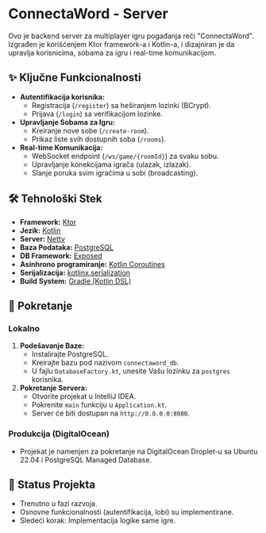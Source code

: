 # ConnectaWord - Server

Ovo je backend server za multiplayer igru pogađanja reči "ConnectaWord". Izgrađen je korišćenjem Ktor framework-a i Kotlin-a, i dizajniran je da upravlja korisnicima, sobama za igru i real-time komunikacijom.

## ✨ Ključne Funkcionalnosti

* **Autentifikacija korisnika:**
    * Registracija (`/register`) sa heširanjem lozinki (BCrypt).
    * Prijava (`/login`) sa verifikacijom lozinke.
* **Upravljanje Sobama za Igru:**
    * Kreiranje nove sobe (`/create-room`).
    * Prikaz liste svih dostupnih soba (`/rooms`).
* **Real-time Komunikacija:**
    * WebSocket endpoint (`/ws/game/{roomId}`) za svaku sobu.
    * Upravljanje konekcijama igrača (ulazak, izlazak).
    * Slanje poruka svim igračima u sobi (broadcasting).

## 🛠️ Tehnološki Stek

* **Framework:** [Ktor](https://ktor.io/)
* **Jezik:** [Kotlin](https://kotlinlang.org/)
* **Server:** [Netty](https://netty.io/)
* **Baza Podataka:** [PostgreSQL](https://www.postgresql.org/)
* **DB Framework:** [Exposed](https://github.com/JetBrains/Exposed)
* **Asinhrono programiranje:** [Kotlin Coroutines](https://kotlinlang.org/docs/coroutines-overview.html)
* **Serijalizacija:** [kotlinx.serialization](https://github.com/Kotlin/kotlinx.serialization)
* **Build System:** [Gradle (Kotlin DSL)](https://gradle.org/)

## 🚀 Pokretanje

### Lokalno

1.  **Podešavanje Baze:**
    * Instalirajte PostgreSQL.
    * Kreirajte bazu pod nazivom `connectaword_db`.
    * U fajlu `DatabaseFactory.kt`, unesite Vašu lozinku za `postgres` korisnika.
2.  **Pokretanje Servera:**
    * Otvorite projekat u IntelliJ IDEA.
    * Pokrenite `main` funkciju u `Application.kt`.
    * Server će biti dostupan na `http://0.0.0.0:8080`.

### Produkcija (DigitalOcean)

* Projekat je namenjen za pokretanje na DigitalOcean Droplet-u sa Ubuntu 22.04 i PostgreSQL Managed Database.

## 🚧 Status Projekta

* Trenutno u fazi razvoja.
* Osnovne funkcionalnosti (autentifikacija, lobi) su implementirane.
* Sledeći korak: Implementacija logike same igre.